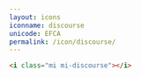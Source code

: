```yaml
---
layout: icons
iconname: discourse
unicode: EFCA
permalink: /icon/discourse/
---
```


``` html
<i class="mi mi-discourse"></i>
```
